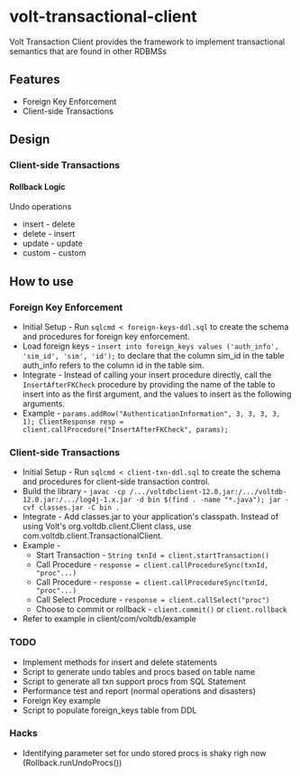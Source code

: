 # volt-transactional-client
Volt Transaction Client provides the framework to implement transactional semantics that are found in other RDBMSs

## Features
* Foreign Key Enforcement
* Client-side Transactions

## Design
### Client-side Transactions

#### Rollback Logic
Undo operations
  * insert - delete
  * delete - insert
  * update - update
  * custom - custom

## How to use

### Foreign Key Enforcement
* Initial Setup - Run `sqlcmd < foreign-keys-ddl.sql` to create the schema and procedures for foreign key enforcement.
* Load foreign keys - `insert into foreign_keys values ('auth_info', 'sim_id', 'sim', 'id');` to declare that the column sim_id in the table auth_info refers to the column id in the table sim.
* Integrate - Instead of calling your insert procedure directly, call the `InsertAfterFKCheck` procedure by providing the name of the table to insert into as the first argument, and the values to insert as the following arguments.
* Example - `params.addRow("AuthenticationInformation", 3, 3, 3, 3, 1);
		ClientResponse resp = client.callProcedure("InsertAfterFKCheck", params);`

### Client-side Transactions
* Initial Setup - Run `sqlcmd < client-txn-ddl.sql` to create the schema and procedures for client-side transaction control.
* Build the library - `javac -cp /.../voltdbclient-12.0.jar:/.../voltdb-12.0.jar:/.../log4j-1.x.jar -d bin $(find . -name "*.java"); jar -cvf classes.jar -C bin .`
* Integrate - Add classes.jar to your application's classpath. Instead of using Volt's org.voltdb.client.Client class, use com.voltdb.client.TransactionalClient.
* Example -
  * Start Transaction - `String txnId = client.startTransaction()`
  * Call Procedure - `response = client.callProcedureSync(txnId, "proc"...)`
  * Call Procedure - `response = client.callProcedureSync(txnId, "proc"...)`
  * Call Select Procedure - `response = client.callSelect("proc")`
  * Choose to commit or rollback - `client.commit()` or `client.rollback`
* Refer to example in client/com/voltdb/example

### TODO
* Implement methods for insert and delete statements
* Script to generate undo tables and procs based on table name
* Script to generate all txn support procs from SQL Statement
* Performance test and report (normal operations and disasters)
* Foreign Key example
* Script to populate foreign_keys table from DDL

### Hacks
* Identifying parameter set for undo stored procs is shaky righ now (Rollback.runUndoProcs())
